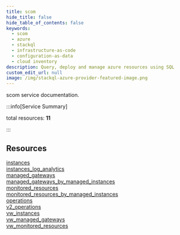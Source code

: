 ```yaml
---
title: scom
hide_title: false
hide_table_of_contents: false
keywords:
  - scom
  - azure
  - stackql
  - infrastructure-as-code
  - configuration-as-data
  - cloud inventory
description: Query, deploy and manage azure resources using SQL
custom_edit_url: null
image: /img/stackql-azure-provider-featured-image.png
---
```


scom service documentation.

:::info[Service Summary]

total resources: __11__  

:::

## Resources
<div class="row">
<div class="providerDocColumn">
<a href="/services/scom/instances/">instances</a><br />
<a href="/services/scom/instances_log_analytics/">instances_log_analytics</a><br />
<a href="/services/scom/managed_gateways/">managed_gateways</a><br />
<a href="/services/scom/managed_gateways_by_managed_instances/">managed_gateways_by_managed_instances</a><br />
<a href="/services/scom/monitored_resources/">monitored_resources</a><br />
<a href="/services/scom/monitored_resources_by_managed_instances/">monitored_resources_by_managed_instances</a>
</div>
<div class="providerDocColumn">
<a href="/services/scom/operations/">operations</a><br />
<a href="/services/scom/v2_operations/">v2_operations</a><br />
<a href="/services/scom/vw_instances/">vw_instances</a><br />
<a href="/services/scom/vw_managed_gateways/">vw_managed_gateways</a><br />
<a href="/services/scom/vw_monitored_resources/">vw_monitored_resources</a>
</div>
</div>